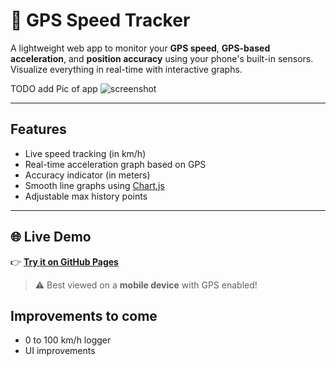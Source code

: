 # 📱 GPS Speed Tracker

A lightweight web app to monitor your **GPS speed**, **GPS-based acceleration**, and **position accuracy** using your phone's built-in sensors. Visualize everything in real-time with interactive graphs.

TODO add Pic of app  ![screenshot](preview.png)

---

## Features

-  Live speed tracking (in km/h)
-  Real-time acceleration graph based on GPS
-  Accuracy indicator (in meters)
-  Smooth line graphs using [Chart.js](https://www.chartjs.org/)
-  Adjustable max history points

---

## 🌐 Live Demo

👉 [**Try it on GitHub Pages**](https://lirokwid.github.io/gps_speed/)
> ⚠️ Best viewed on a **mobile device** with GPS enabled!


## Improvements to come
- 0 to 100 km/h logger 
- UI improvements